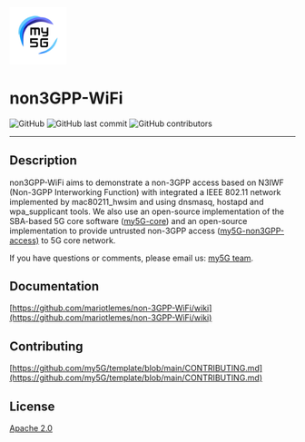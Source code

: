 <img width="20%" src="figs/my5g-logo.png" alt="my5G-core"/>

# non3GPP-WiFi

![GitHub](https://img.shields.io/github/license/my5G/my5G-RANTester?color=blue) 
![GitHub last commit](https://img.shields.io/github/last-commit/mariotlemes/non3GPP-WiFi)
![GitHub contributors](https://img.shields.io/github/contributors/mariotlemes/non3GPP-WiFi)

----
## Description

non3GPP-WiFi aims to demonstrate a non-3GPP access based on N3IWF (Non-3GPP Interworking Function) with integrated a IEEE 802.11 network implemented by mac80211_hwsim and using dnsmasq, hostapd and wpa_supplicant tools. We also use an open-source implementation of the SBA-based 5G core software ([my5G-core](https://github.com/my5G/my5G-core)) and an open-source implementation to provide untrusted non-3GPP access ([my5G-non3GPP-access)](https://github.com/my5G/my5G-non3GPP-access) to 5G core network.

If you have questions or comments, please email us: [my5G team](mailto:my5G.initiative@gmail.com). 

## Documentation

[https://github.com/mariotlemes/non-3GPP-WiFi/wiki](https://github.com/mariotlemes/non-3GPP-WiFi/wiki)

## Contributing

[https://github.com/my5G/template/blob/main/CONTRIBUTING.md](https://github.com/my5G/template/blob/main/CONTRIBUTING.md)

## License

[Apache 2.0](https://github.com/mariotlemes/non3GPP-WiFi/blob/master/LICENSE)
